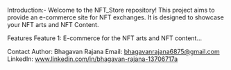 Introduction:- Welcome to the NFT_Store repository! This project aims to provide an e-commerce site for NFT exchanges. It is designed to showcase your NFT arts and NFT Content.

Features Feature 1: E-commerce for the NFT arts and NFT content...

Contact Author: Bhagavan Rajana 
Email: bhagavanrajana6875@gmail.com 
LinkedIn: www.linkedin.com/in/bhagavan-rajana-13706717a
